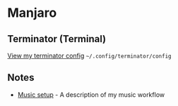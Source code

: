# Manjaro

## Terminator (Terminal)

[View my terminator config](.config/terminator/config) `~/.config/terminator/config`

## Notes

- [Music setup](music.md) - A description of my music workflow

